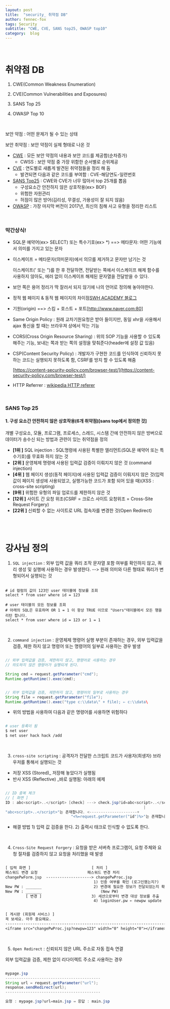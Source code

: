 ```yaml
---
layout: post
title:  "security_ 취약점 DB"
author: fennec-fox
tags: Security
subtitle: "CWE, CVE, SANS top25, OWASP top10"
category:  blog
---
```


<br>

# 취약점 DB

1. CWE(Common Weakness Enumeration) 

2. CVE(Common Vulnerabilities and Exposures)
3. SANS Top 25
4. OWASP Top 10

<br>

보안 약점 :  어떤 문제가 될 수 있는 상태 

보안 취약점 : 보안 약점이 실제 형태로 나온 것 

- [CWE](https://cwe.mitre.org/index.html) : 모든 보안 약점의 내용과 보안 코드를 제공함(순차증가)
  - CWSS : 보안 약점 중 가장 위함한 순서별로 순위제공
- [CVE](https://cve.mitre.org/) : 연도별로 새롭게 발견된 취약점들을 정리 해 둠
  - 발견되면 다음과 같은 코드를 부여함 : CVE-해당연도-일련번호
- [SANS Top25](https://www.sans.org/) : CWE와 CVE가 너무 많아서 top 25개를 뽑음
  - 구성요소간 안전하지 않은 상호작용(ex> BOF)
  - 위험한 자원관리
  - 허점이 많은  방어(김리성, 무결성, 가용성이 잘 되지 않음)
- [OWASP](https://www.owasp.org/index.php/Main_Page) : 가장 마지막 버전이  2017년, 최신의 침해 사고 유형을 정리한 리스트

<br>

### 막간상식! 

- SQL문 예약어(ex> SELECT) 또는 특수기호(ex> *)  ==> 메타문자: 어떤 기능에서 의미를 가지고 있는 문자

- 이스케이프 = 메타문자(의미문자)에서 의므를 제거하고 문자만 남기는 것 

   이스케이프(\' 또는 \")를 한 후 전달하면, 전달받는 쪽에서 이스케이프 해제 함수를 사용하지 않아도, 에러 없이 이스케이프 해제된 문자열을 전달받을 수 있다.

- 보안 쪽은 용어 정리가 딱 잘러서 되지 않기에 나의 언어로 정의해 놓아야한다.

- 정적 웹 페이지 & 동적 웹 페이지의 차이점[SWH ACADEMY 블로그](https://swhacademy.ga/blog/2019/01/25/static-page-dynamic-page/)

- 기원(origin) ==> 스킴 + 호스트 + 포트[http://www.naver.com:80]

- Same Origin Policy : 원래 교차기원요청은 받아 들이지만, 동일 xhr을 사용해서 ajax 통신을 할 때는 브라우져 상에서 막는 기능

- CORS(Cross Origin Resource Sharing) : 위의 SOP 기능을 사용할 수 있도록 해주는 기능, 보내는 쪽과 받는 쪽의 설정을 맞춰준다(header에 설정 값 있음)

- CSP(Content Security Policy) : 개발자가 구현한 코드를 인식하여 신뢰하지 못하는 코드는 실행되지 못하도록 함, CSRF를 방지 할 수 있도록 해줌

  [https://content-security-policy.com/browser-test/](https://content-security-policy.com/browser-test/)

- HTTP Referrer : [wikipedia HTTP referer](https://ko.wikipedia.org/wiki/HTTP_%EB%A6%AC%ED%8D%BC%EB%9F%AC)

<br>

### SANS Top 25

#### 1. 구성 요소간 안전하지 않은 상호작용(6개 취약점)[sans top에서 정의한 것]

개별 구성요소, 모듈, 프로그램, 프로세스, 스레드, 시스템 간에 안전하지 않은 방버으로 데이터가 송수신 되는 방법과 관련이 있는 취약점을 정의

-  **[1위 ]** SQL injection :  SQL명령에 사용된 특별한 엘리먼트(SQL문 예약어 또는 특수기호)를 무효화 하지 않는 것 
-  **[2위 ]** 운영체제 명령에 사용된 입력값 검증이 이뤄지지 않은 것 (command injection)
-  **[4위 ]** 웹 페이지 생성(동적 페이지)에 사용된 입력값 검증이 이뤄지지 않은 것(입력 값이 페이지 생성에 사용되었고, 실행가능한 코드가 포함 되어 있을 때)(XSS : cross-site scripting)
-  **[9위 ]** 위험한 유형의 파일 업로드를 제한하지 않은 것
-  **[12위 ]** 사이트 간 요청 위조(CSRF = 크로스 사이트 요청위조 = Cross-Site Request Forgery)
-  **[22위 ]** 신뢰할 수 없는 사이트로 URL 접속자를 변경한 것(Open Redirect)

<br>

<br>

# 강사님 정의

1) `SQL injection` : 외부 입력 값을 쿼리 조작 문자열 포함 여부를 확인하지 않고, 쿼리 생성 및 실행에 사용하는 경우 발생한다. --> 원래 의미와 다른 형태로 쿼리가 변형되어서 실행되는 것

```mysql

# id 컬럼의 값이 123인 user 테이블에 정보를 조회
select * from user where id = 123

# user 테이블의 모든 정보를 조회
# 아래의 SQL은 유효하며 OR 1 = 1 이 항상 TRUE 이므로 "Users"테이블에서 모든 행을 리턴 합니다.
select * from user where id = 123 or 1 = 1

```

<br>

2) `command injection` : 운영체제 명령어 실행 부분이 존재하는 경우, 외부 입력값을 검증, 제한 하지 않고 명령어 또는 명령어의 일부로 사용하는 경우 발생

```Java

// 외부 입력값을 검증, 제한하지 않고, 명령어로 사용하는 경우
// 의도하지 않은 명령어가 실행되게 된다.

String cmd = request.getParameter("cmd");
Runtime.getRuntime().exec(cmd);

```

```Java

// 외부 입력값을 검증, 제한하지 않고, 명령어의 일부로 사용하는 경우
String file = request.getParameter("file");
Runtime.getRuntime().exec("type c:\\data\" + file); ⇐ c:\\data\

```

- 위의 방법을 사용하여 다음과 같은 명령어를 사용하면 위험하다

```bash

# user 등록이 됨
$ net user
$ net user hack hack /add

```

<br>

3) `cross-site scripting` : 공격자가 전달한 스크립트 코드가 사용자(희생자) 브라우저를 통해서 실행되는 것

- 저장 XSS (Stored)_ 저장해 놓았다가 실행됨
- 반사 XSS (Reflective) _바로 실행됨: 아래의 예제

```java

// ID 중복 체크
// [ 화면 ]    
ID : abc<script>..</script> [check] ---> check.jsp?id=abc<script>..</script> => 데이터 조회
                                                             |
"abc<script>..</script>"는 존재합니다. <---------------------+
                             "<%=request.getParameter("id")%>"는 존재합니다. 

```

- 해결 방법 1) 입력 값 검증을  한다.  2) 출력시 태크로 인식할 수 없도록 한다.

<br>

4) `Cross-Site Request Forgery` : 요청을 받은 서버측 프로그램이, 요청 주체와 요청 절차를 검증하지 않고 요청을 처리했을 때 발생

```tex

[ 입력 화면 ]                           [ 처리 ]
패스워드 변경 요청                      패스워드 변경 처리
changePwForm.jsp  --------------------> changePwProc.jsp
                                       1) 인증 여부를 확인 (로그인했는지?)
New PW : _______                       2) 변경에 필요한 정보가 전달되었는지 확인 
New PW : _______                          (New PW)
         [ 변경 ]                      3) 세션으로부터 변경 대상 정보를 추출
                                       4) loginUser.pw ← newpw update


[ 게시판 (회원제 서비스) ] 
꼭 보세요. 아주 중요해요.
-----------------------------------------------------------------------
<iframe src="changePwProc.jsp?newpw=123" width="0" height="0"></iframe>

```

<br>

5) `Open Redirect` : 신뢰되지 않은 URL 주소로 자동 접속 연결

외부 입력값을 검증, 제한 없이 리다이렉트 주소로 사용하는 경우

```java

mypage.jsp
------------------------------------------
String url = request.getParameter("url");
response.sendRedirect(url);
------------------------------------------

요청 : mypage.jsp?url=main.jsp ⇒ 응답 : main.jsp 

```

<br>

